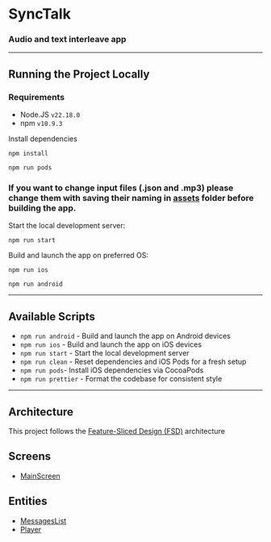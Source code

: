 # SyncTalk 
### Audio and text interleave app

----
## Running the Project Locally
### Requirements
- Node.JS `v22.18.0`
- npm `v10.9.3`

Install dependencies

`npm install`

`npm run pods`

### If you want to change input files (.json and .mp3) please change them with saving their naming in [assets](/assets) folder before building the app.

Start the local development server:

`npm run start`

Build and launch the app on preferred OS:

`npm run ios`

`npm run android`

----
## Available Scripts

- `npm run android` - Build and launch the app on Android devices
- `npm run ios` - Build and launch the app on iOS devices
- `npm run start` - Start the local development server
- `npm run clean` - Reset dependencies and iOS Pods for a fresh setup
- `npm run pods`- Install iOS dependencies via CocoaPods
- `npm run prettier` - Format the codebase for consistent style

----
## Architecture
This project follows the [Feature-Sliced Design (FSD)](https://feature-sliced.design/) architecture

## Screens
- [MainScreen](/src/pages/LoginPage)

## Entities
- [MessagesList](/src/entities/MessagesList)
- [Player](/src/entities/Player)
